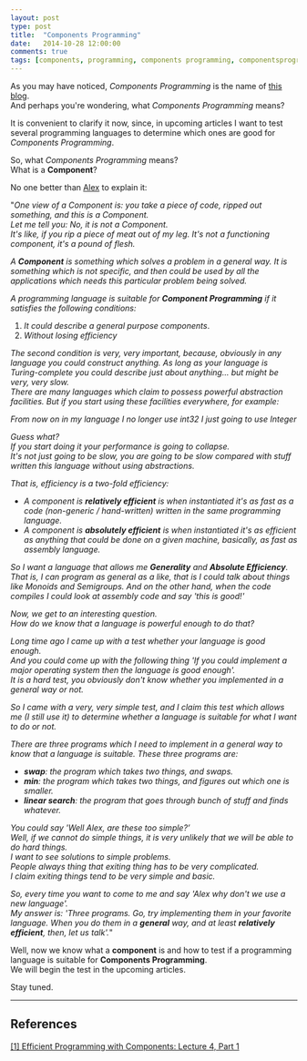 ```yaml
---
layout: post
type: post
title:  "Components Programming"
date:   2014-10-28 12:00:00
comments: true
tags: [components, programming, components programming, componentsprogramming, stepanov, knuth, stroustrup, generic, genericprogramming, generic programming, genericity, concepts, math, mathematics, elements, eop, contracts, performance, c++, cpp, c, java, dotnet, c#, csharp, python, ruby, javascript, haskell, dlang, rust, golang, eiffel, templates, metaprogramming]
---
```


As you may have noticed, *Components Programming* is the name of [this blog](http://componentsprogramming.com/).  
And perhaps you're wondering, what *Components Programming* means?

It is convenient to clarify it now, since, in upcoming articles I want to test several programming languages to determine which ones are good for *Components Programming*.

So, what *Components Programming* means?  
What is a **Component**?

No one better than [Alex](http://www.stepanovpapers.com/) to explain it:

"*One view of a Component is: you take a piece of code, ripped out something, and this is a Component.  
Let me tell you: No, it is not a Component.  
It's like, if you rip a piece of meat out of my leg. It's not a functioning component, it's a pound of flesh.*

*A __Component__ is something which solves a problem in a general way. It is something which is not specific, and then could be used by all the applications which needs this particular problem being solved.*

*A programming language is suitable for __Component Programming__ if it satisfies the following conditions:*

1. *It could describe a general purpose components*.  
2. *Without losing efficiency*

*The second condition is very, very important, because, obviously in any language you could construct anything. As long as your language is Turing-complete you could describe just about anything... but might be very, very slow.  
There are many languages which claim to possess powerful abstraction facilities. But if you start using these facilities everywhere, for example:*

   *From now on in my language I no longer use int32 I just going to use Integer*

*Guess what?  
If you start doing it your performance is going to collapse.  
It's not just going to be slow, you are going to be slow compared with stuff written this language without using abstractions.*
 
*That is, efficiency is a two-fold efficiency:*

- *A component is __relatively efficient__ is when instantiated it's as fast as a code (non-generic / hand-written) written in the same programming language.*
- *A component is __absolutely efficient__ is when instantiated it's as efficient as anything that could be done on a given machine, basically, as fast as assembly language.*

*So I want a language that allows me __Generality__ and __Absolute Efficiency__.  
That is, I can program as general as a like, that is I could talk about things like Monoids and Semigroups. And on the other hand, when the code compiles I could look at assembly code and say 'this is good!'*

*Now, we get to an interesting question.  
How do we know that a language is powerful enough to do that?*

*Long time ago I came up with a test whether your language is good enough.  
And you could come up with the following thing 'If you could implement a major operating system then the language is good enough'.  
It is a hard test, you obviously don't know whether you implemented in a general way or not.*

*So I came with a very, very simple test, and I claim this test which allows me (I still use it) to determine whether a language is suitable for what I want to do or not.*

*There are three programs which I need to implement in a general way to know that a language is suitable. These three programs are:*

- *__swap__: the program which takes two things, and swaps.*
- *__min__: the program which takes two things, and figures out which one is smaller.*
- *__linear search__: the program that goes through bunch of stuff and finds whatever.*

*You could say 'Well Alex, are these too simple?’  
Well, if we cannot do simple things, it is very unlikely that we will be able to do hard things.  
I want to see solutions to simple problems.  
People always thing that exiting thing has to be very complicated.  
I claim exiting things tend to be very simple and basic.*

*So, every time you want to come to me and say 'Alex why don't we use a new language'.  
My answer is: 'Three programs. Go, try implementing them in your favorite language. When you do them in a __general__ way, and at least __relatively efficient__, then, let us talk'.*"

Well, now we know what a **component** is and how to test if a programming language is suitable for **Components Programming**.  
We will begin the test in the upcoming articles.

Stay tuned.


---

## References


[[1] Efficient Programming with Components: Lecture 4, Part 1](http://youtu.be/4pSqzrbjq4Q)
